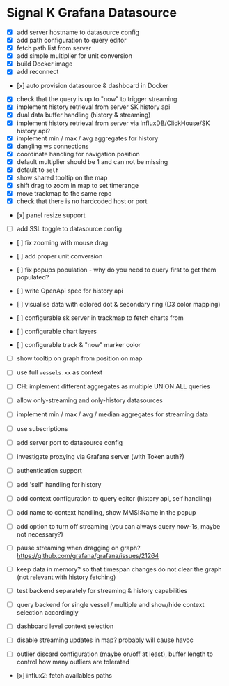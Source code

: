 # Signal K Grafana Datasource

- [x] add server hostname to datasource config
- [x] add path configuration to query editor
- [x] fetch path list from server
- [x] add simple multiplier for unit conversion
- [x] build Docker image
- [x] add reconnect
- [x] auto provision datasource & dashboard in Docker
- [x] check that the query is up to "now" to trigger streaming
- [x] implement history retrieval from server SK history api
- [x] dual data buffer handling (history & streaming)
- [x] implement history retrieval from server via InfluxDB/ClickHouse/SK history api?
- [x] implement min / max / avg aggregates for history
- [x] dangling ws connections
- [x] coordinate handling for navigation.position
- [x] default multiplier should be 1 and can not be missing
- [x] default to `self`
- [x] show shared tooltip on the map
- [x] shift drag to zoom in map to set timerange
- [x] move trackmap to the same repo
- [x] check that there is no hardcoded host or port
- [x] panel resize support
- [ ] add SSL toggle to datasource config
- [ ] fix zooming with mouse drag
- [ ] add proper unit conversion
- [ ] fix popups population - why do you need to query first to get them populated?

- [ ] write OpenApi spec for history api
- [ ] visualise data with colored dot & secondary ring (D3 color mapping)
- [ ] configurable sk server in trackmap to fetch charts from
- [ ] configurable chart layers
- [ ] configurable track & "now" marker color
- [ ] show tooltip on graph from position on map
- [ ] use full `vessels.xx` as context
- [ ] CH: implement different aggregates as multiple UNION ALL queries
- [ ] allow only-streaming and only-history datasources
- [ ] implement min / max / avg / median aggregates for streaming data
- [ ] use subscriptions
- [ ] add server port to datasource config
- [ ] investigate proxying via Grafana server (with Token auth?)
- [ ] authentication support
- [ ] add 'self' handling for history
- [ ] add context configuration to query editor (history api, self handling)
- [ ] add name to context handling, show MMSI:Name in the popup
- [ ] add option to turn off streaming (you can always query now-1s, maybe not necessary?)
- [ ] pause streaming when dragging on graph? https://github.com/grafana/grafana/issues/21264
- [ ] keep data in memory? so that timespan changes do not clear the graph (not relevant with history fetching)
- [ ] test backend separately for streaming & history capabilities
- [ ] query backend for single vessel /  multiple and show/hide context selection accordingly
- [ ] dashboard level context selection
- [ ] disable streaming updates in map? probably will cause havoc
- [ ] outlier discard configuration (maybe on/off at least), buffer length to control how many outliers are tolerated


- [x] influx2: fetch availables paths
